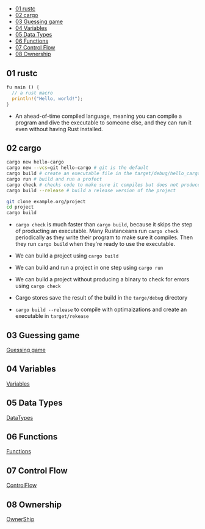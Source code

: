 #

- [01 rustc](#01-rustc)
- [02 cargo](#02-cargo)
- [03 Guessing game](#03-guessing-game)
- [04 Variables](#04-variables)
- [05 Data Types](#05-data-types)
- [06 Functions](#06-functions)
- [07 Control Flow](#07-control-flow)
- [08 Ownership](#08-ownership)

## 01 rustc

```rs
fu main () {
  // a rust macro
  println!("Hello, world!");
}
```

- An ahead-of-time compiled language, meaning you can compile a program and dive the executable to someone else, and they can run it even without having Rust installed.

## 02 cargo

```sh
cargo new hello-cargo
cargo new --vcs=git hello-cargo # git is the default
cargo build # create an executable file in the target/debug/hello_cargo directory
cargo run # build and run a profect
cargo check # checks code to make sure it compiles but does not produce an executable
cargo build --release # build a release version of the project
```

```sh
git clone example.org/project
cd project
cargo build
```

- `cargo check` is much faster than `cargo build`, because it skips the step of producting an executable. Many Rustanceans run `cargo check` periodically as they write their program to make sure it compiles. Then they run `cargo build` when they're ready to use the executable.

- We can build a project using `cargo build`
- We can build and run a project in one step using `cargo run`
- We can build a project without producing a binary to check for errors using `cargo check`
- Cargo stores save the result of the build in the `targe/debug` directory
- `cargo build --release` to compile with optimaizations and create an executable in `target/rekease`

## 03 Guessing game

[Guessing game](./Guessing_game.md)

## 04 Variables

[Variables](./Variables.md)

## 05 Data Types

[DataTypes](./DataTypes.md)

## 06 Functions

[Functions](./Functions.md)

## 07 Control Flow

[ControlFlow](./ControlFlow.md)

## 08 Ownership

[OwnerShip](./OwnerShip.md)
